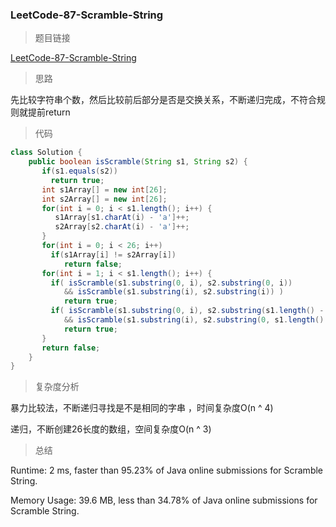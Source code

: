 ### LeetCode-87-Scramble-String

> 题目链接

[LeetCode-87-Scramble-String](https://leetcode.com/problems/scramble-string/)

> 思路

先比较字符串个数，然后比较前后部分是否是交换关系，不断递归完成，不符合规则就提前return

> 代码

```java
class Solution {
    public boolean isScramble(String s1, String s2) {
       if(s1.equals(s2))
         return true;
       int s1Array[] = new int[26];
       int s2Array[] = new int[26];
       for(int i = 0; i < s1.length(); i++) {
          s1Array[s1.charAt(i) - 'a']++;
          s2Array[s2.charAt(i) - 'a']++;
       }
       for(int i = 0; i < 26; i++)
         if(s1Array[i] != s2Array[i])
            return false;
       for(int i = 1; i < s1.length(); i++) {
         if( isScramble(s1.substring(0, i), s2.substring(0, i))
            && isScramble(s1.substring(i), s2.substring(i)) )
            return true;
         if( isScramble(s1.substring(0, i), s2.substring(s1.length() - i))
            && isScramble(s1.substring(i), s2.substring(0, s1.length() - i)))
            return true;
       }
       return false;
    }
}
```

> 复杂度分析

暴力比较法，不断递归寻找是不是相同的字串 ，时间复杂度O(n ^ 4)

递归，不断创建26长度的数组，空间复杂度O(n ^ 3)

> 总结

Runtime: 2 ms, faster than 95.23% of Java online submissions for Scramble String.

Memory Usage: 39.6 MB, less than 34.78% of Java online submissions for Scramble String.
